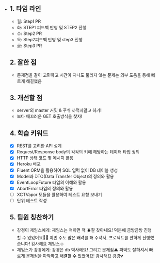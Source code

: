- ## 1. 타임 라인

  - 월: Step1 PR
  - 화: STEP1 피드백 반영 및 STEP2 진행
  - 수: Step2 PR
  - 목: Step2피드백 반영 및 step3 진행
  - 금: Step3 PR

  ## 2. 잘한 점

  - 문제점을 같이 고민하고 시간이 지나도 풀리지 않는 문제는 외부 도움을 통해 빠르게 해결했음

  ## 3. 개선할 점

  - server의 master 커밋 & 푸쉬 까먹지말고 하기!
  - 보다 매끄러운 GET 호출방식을 찾자!

  ## 4. 학습 키워드

  - [x] REST를 고려한 API 설계
  - [x] Request/Response body의 각각의 키에 해당하는 데이터 타입 정의
  - [x] HTTP 상태 코드 및 메시지 활용
  - [x] Heroku 배포
  - [x] Fluent ORM을 활용하여 SQL 입력 없이 DB 테이블 생성
  - [x] Model과 DTO(Data Transfer Object)의 정의와 활용
  - [x] EventLoopFuture 타입의 이해와 활용
  - [x] AbortError 타입의 정의와 활용
  - [ ] XCTVapor 모듈을 활용하여 테스트 요청 보내기
  - [ ] 단위 테스트 작성

  ## 5. 팀원 칭찬하기

  - 강경이 제임스에게: 제임스는 척하면 척 🪲잘 찾아내요! 덕분에 금방금방 진행할 수 있었어요👍🏻 이번 주도 많은 배려를 해 주셔서, 프로젝트를 편하게 진행했습니다! 감사해요 제임스☺️
  - 제임스가 강경에게: 강경은 db 박사에요! 그리고 문제점⚠️ 파악도 잘하셔서 빠르게 문제점을 파악하고 해결할 수 있었어요! 감사해요 강경💔
